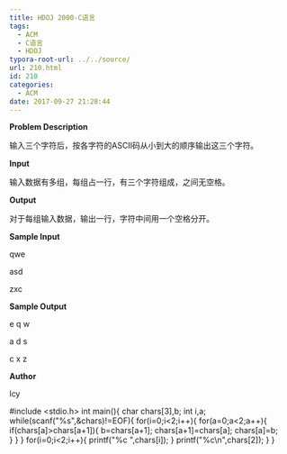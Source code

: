 ```yaml
---
title: HDOJ 2000-C语言
tags:
  - ACM
  - C语言
  - HDOJ
typora-root-url: ../../source/
url: 210.html
id: 210
categories:
  - ACM
date: 2017-09-27 21:28:44
---
```


**Problem Description**

输入三个字符后，按各字符的ASCII码从小到大的顺序输出这三个字符。

**Input**

输入数据有多组，每组占一行，有三个字符组成，之间无空格。

**Output**

对于每组输入数据，输出一行，字符中间用一个空格分开。

**Sample Input**

qwe

asd

zxc

**Sample Output**

e q w

a d s

c x z

**Author**

lcy

#include <stdio.h>
int main(){
	char chars\[3\],b;
	int i,a;
	while(scanf("%s",&chars)!=EOF){
		for(i=0;i<2;i++){
			for(a=0;a<2;a++){
				if(chars\[a\]>chars\[a+1\]){
					b=chars\[a+1\];
					chars\[a+1\]=chars\[a\];
					chars\[a\]=b;	
				}
			}
		}
		for(i=0;i<2;i++){ 
			printf("%c ",chars\[i\]);
		}
		printf("%c\\n",chars\[2\]);
	} 
}
